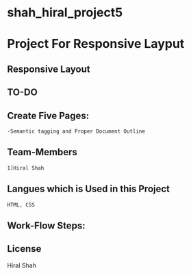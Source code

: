 # shah_hiral_project5
# Project For Responsive Layput 

## 

## Responsive Layout 

## TO-DO
## Create Five Pages:
	-Semantic tagging and Proper Document Outline
	


## Team-Members
	1]Hiral Shah
## Langues which is Used in this Project
	HTML, CSS

## Work-Flow Steps:


## License
Hiral Shah